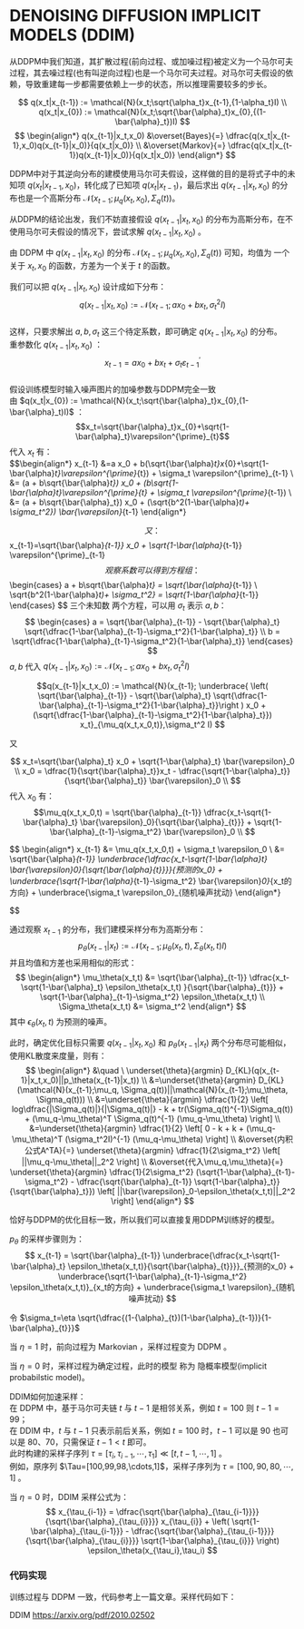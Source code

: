 # DENOISING DIFFUSION IMPLICIT MODELS (DDIM) 

从DDPM中我们知道，其扩散过程(前向过程、或加噪过程)被定义为一个马尔可夫过程，其去噪过程(也有叫逆向过程)也是一个马尔可夫过程。对马尔可夫假设的依赖，导致重建每一步都需要依赖上一步的状态，所以推理需要较多的步长。

$$
q(x_t|x_{t-1}) := \mathcal{N}(x_t;\sqrt{\alpha_t}x_{t-1},{1-\alpha_t}I) \\
q(x_t|x_{0}) := \mathcal{N}(x_t;\sqrt{\bar{\alpha}_t}x_{0},{(1-\bar{\alpha}_t})I)
$$
$$
\begin{align*}
  q(x_{t-1}|x_t,x_0) 
&\overset{Bayes}{=} \dfrac{q(x_t|x_{t-1},x_0)q(x_{t-1}|x_0)}{q(x_t|x_0)}  \\
&\overset{Markov}{=} \dfrac{q(x_t|x_{t-1})q(x_{t-1}|x_0)}{q(x_t|x_0)}
\end{align*}
$$

DDPM中对于其逆向分布的建模使用马尔可夫假设，这样做的目的是将式子中的未知项 $q(x_t|x_{t-1},x_0)$，转化成了已知项 $q(x_t|x_{t-1})$，最后求出 $q(x_{t-1}|x_t,x_0)$ 的分布也是一个高斯分布 $\mathcal{N}(x_{t-1};\mu_q(x_t,x_0),\Sigma_q(t))$。

从DDPM的结论出发，我们不妨直接假设 $q(x_{t-1}|x_t,x_0)$ 的分布为高斯分布，在不使用马尔可夫假设的情况下，尝试求解 $q(x_{t-1}|x_t,x_0)$ 。  

由 DDPM 中 $q(x_{t-1}|x_t,x_0)$ 的分布 $\mathcal{N}(x_{t-1};\mu_q(x_t,x_0),\Sigma_q(t))$ 可知，均值为 一个关于 $x_t,x_0$ 的函数，方差为一个关于 $t$ 的函数。  

我们可以把 $q(x_{t-1}|x_t,x_0)$ 设计成如下分布：  
$$q(x_{t-1}|x_t,x_0) := \mathcal{N}(x_{t-1};  a x_0 + b x_t,\sigma_t^2 I)$$  
这样，只要求解出 $a,b,\sigma_t$ 这三个待定系数，即可确定 $q(x_{t-1}|x_t,x_0)$ 的分布。  
重参数化 $q(x_{t-1}|x_t,x_0)$ ：
$$x_{t-1}=a x_0 + b x_t + \sigma_t \varepsilon^{\prime}_{t-1}$$  
假设训练模型时输入噪声图片的加噪参数与DDPM完全一致  
由 $q(x_t|x_{0}) := \mathcal{N}(x_t;\sqrt{\bar{\alpha}_t}x_{0},(1-\bar{\alpha}_t)I)$ ：
$$x_t=\sqrt{\bar{\alpha}_t}x_{0}+\sqrt{1-\bar{\alpha}_t}\varepsilon^{\prime}_{t}$$
代入 $x_t$ 有：  
$$\begin{align*}
  x_{t-1} &=a x_0 + b(\sqrt{\bar{\alpha}_t}x_{0}+\sqrt{1-\bar{\alpha}_t}\varepsilon^{\prime}_{t}) + \sigma_t \varepsilon^{\prime}_{t-1} \\
&= (a + b\sqrt{\bar{\alpha}_t}) x_0 + (b\sqrt{1-\bar{\alpha}_t}\varepsilon^{\prime}_{t} + \sigma_t \varepsilon^{\prime}_{t-1}) \\
&= (a + b\sqrt{\bar{\alpha}_t}) x_0 + (\sqrt{b^2(1-\bar{\alpha}_t)+ \sigma_t^2}) \bar{\varepsilon}_{t-1}
\end{align*}

$$
又：
$$
x_{t-1}=\sqrt{\bar{\alpha}_{t-1}} x_0 + \sqrt{1-\bar{\alpha}_{t-1}} \varepsilon^{\prime}_{t-1}
$$
观察系数可以得到方程组：  
$$\begin{cases}
  a + b\sqrt{\bar{\alpha}_t} = \sqrt{\bar{\alpha}_{t-1}} \\
  \sqrt{b^2(1-\bar{\alpha}_t)+ \sigma_t^2} = \sqrt{1-\bar{\alpha}_{t-1}}
\end{cases}
$$
三个未知数 两个方程，可以用 $\sigma_t$ 表示 $a,b$：  
$$
\begin{cases}
  a = \sqrt{\bar{\alpha}_{t-1}} - \sqrt{\bar{\alpha}_t} \sqrt{\dfrac{1-\bar{\alpha}_{t-1}-\sigma_t^2}{1-\bar{\alpha}_t}} \\
  b = \sqrt{\dfrac{1-\bar{\alpha}_{t-1}-\sigma_t^2}{1-\bar{\alpha}_t}}
\end{cases}
$$
$a, b$ 代入 $q(x_{t-1}|x_t,x_0) := \mathcal{N}(x_{t-1};  a x_0 + b x_t,\sigma_t^2 I)$ 

$$q(x_{t-1}|x_t,x_0) := \mathcal{N}(x_{t-1}; \underbrace{ \left( \sqrt{\bar{\alpha}_{t-1}} - \sqrt{\bar{\alpha}_t} \sqrt{\dfrac{1-\bar{\alpha}_{t-1}-\sigma_t^2}{1-\bar{\alpha}_t}}\right ) x_0 + (\sqrt{\dfrac{1-\bar{\alpha}_{t-1}-\sigma_t^2}{1-\bar{\alpha}_t}}) x_t}_{\mu_q(x_t,x_0,t)},\sigma_t^2 I)
$$

又

$$
x_t=\sqrt{\bar{\alpha}_t} x_0 + \sqrt{1-\bar{\alpha}_t} \bar{\varepsilon}_0 \\
x_0 = \dfrac{1}{\sqrt{\bar{\alpha}_t}}x_t - \dfrac{\sqrt{1-\bar{\alpha}_t}}{\sqrt{\bar{\alpha}_t}} \bar{\varepsilon}_0 \\
$$
代入 $x_0$ 有：  
$$\mu_q(x_t,x_0,t) = \sqrt{\bar{\alpha}_{t-1}} \dfrac{x_t-\sqrt{1-\bar{\alpha}_t} \bar{\varepsilon}_0}{\sqrt{\bar{\alpha}_{t}}} + \sqrt{1-\bar{\alpha}_{t-1}-\sigma_t^2} \bar{\varepsilon}_0  \\
$$

$$
\begin{align*}
  x_{t-1} &= \mu_q(x_t,x_0,t) + \sigma_t \varepsilon_0 \\
&= \sqrt{\bar{\alpha}_{t-1}} \underbrace{\dfrac{x_t-\sqrt{1-\bar{\alpha}_t} \bar{\varepsilon}_0}{\sqrt{\bar{\alpha}_{t}}}}_{预测的x_0}  + \underbrace{\sqrt{1-\bar{\alpha}_{t-1}-\sigma_t^2} \bar{\varepsilon}_0}_{x_t的方向} + \underbrace{\sigma_t \varepsilon_0}_{随机噪声扰动} 
\end{align*}

$$

通过观察 $x_{t-1}$ 的分布，我们建模采样分布为高斯分布：  
$$p_\theta(x_{t-1}|x_t):=\mathcal{N}(x_{t-1};\mu_\theta(x_t,t), \Sigma_\theta(x_t,t)I)$$
并且均值和方差也采用相似的形式：  
$$
\begin{align*}
  \mu_\theta(x_t,t) &= \sqrt{\bar{\alpha}_{t-1}} \dfrac{x_t-\sqrt{1-\bar{\alpha}_t} \epsilon_\theta(x_t,t) }{\sqrt{\bar{\alpha}_{t}}} + \sqrt{1-\bar{\alpha}_{t-1}-\sigma_t^2} \epsilon_\theta(x_t,t) \\
\Sigma_\theta(x_t,t) &= \sigma_t^2
\end{align*}
$$
其中 $\epsilon_\theta(x_t,t)$ 为预测的噪声。

此时，确定优化目标只需要 $q(x_{t-1}|x_t,x_0)$ 和 $p_\theta(x_{t-1}|x_t)$ 两个分布尽可能相似，使用KL散度来度量，则有：  
$$
\begin{align*}
  &\quad \  \underset{\theta}{argmin} D_{KL}(q(x_{t-1}|x_t,x_0)||p_\theta(x_{t-1}|x_t)) \\
&=\underset{\theta}{argmin} D_{KL}(\mathcal{N}(x_{t-1};\mu_q, \Sigma_q(t))||\mathcal{N}(x_{t-1};\mu_\theta, \Sigma_q(t))) \\
&=\underset{\theta}{argmin} \dfrac{1}{2} \left[ log\dfrac{|\Sigma_q(t)|}{|\Sigma_q(t)|} - k + tr(\Sigma_q(t)^{-1}\Sigma_q(t)) + (\mu_q-\mu_\theta)^T \Sigma_q(t)^{-1} (\mu_q-\mu_\theta) \right] \\
&=\underset{\theta}{argmin} \dfrac{1}{2} \left[ 0 - k + k + (\mu_q-\mu_\theta)^T (\sigma_t^2I)^{-1} (\mu_q-\mu_\theta) \right] \\
&\overset{内积公式A^TA}{=} \underset{\theta}{argmin} \dfrac{1}{2\sigma_t^2} \left[ ||\mu_q-\mu_\theta||_2^2 \right] \\
&\overset{代入\mu_q,\mu_\theta}{=} \underset{\theta}{argmin} \dfrac{1}{2\sigma_t^2} (\sqrt{1-\bar{\alpha}_{t-1}-\sigma_t^2} - \dfrac{\sqrt{\bar{\alpha}_{t-1}} \sqrt{1-\bar{\alpha}_t}}{\sqrt{\bar{\alpha}_t}}) \left[ ||\bar{\varepsilon}_0-\epsilon_\theta(x_t,t)||_2^2 \right] 
\end{align*}
$$

恰好与DDPM的优化目标一致，所以我们可以直接复用DDPM训练好的模型。

$p_{\theta}$ 的采样步骤则为：
$$
x_{t-1} = \sqrt{\bar{\alpha}_{t-1}} \underbrace{\dfrac{x_t-\sqrt{1-\bar{\alpha}_t} \epsilon_\theta(x_t,t)}{\sqrt{\bar{\alpha}_{t}}}}_{预测的x_0}  + \underbrace{\sqrt{1-\bar{\alpha}_{t-1}-\sigma_t^2} \epsilon_\theta(x_t,t)}_{x_t的方向} + \underbrace{\sigma_t \varepsilon}_{随机噪声扰动} 
$$

令 $\sigma_t=\eta \sqrt{\dfrac{(1-{\alpha}_{t})(1-\bar{\alpha}_{t-1})}{1-\bar{\alpha}_{t}}}$

当 $\eta =1$ 时，前向过程为 Markovian ，采样过程变为 DDPM 。

当 $\eta =0$ 时，采样过程为确定过程，此时的模型 称为 隐概率模型(implicit probabilstic model)。

DDIM如何加速采样：  
在 DDPM 中，基于马尔可夫链 $t$ 与 $t-1$ 是相邻关系，例如 $t=100$ 则 $t-1=99$；  
在 DDIM 中，$t$ 与 $t-1$ 只表示前后关系，例如 $t=100$ 时，$t-1$ 可以是 90 也可以是 80、70，只需保证 $t-1 < t$ 即可。  
此时构建的采样子序列 $\tau=[\tau_i,\tau_{i-1},\cdots,\tau_{1}] \ll [t,t-1,\cdots,1]$ 。  
例如，原序列 $\Tau=[100,99,98,\cdots,1]$，采样子序列为 $\tau=[100,90,80,\cdots,1]$ 。

当 $\eta= 0$ 时，DDIM 采样公式为：  
$$ x_{\tau_{i-1}} = \dfrac{\sqrt{\bar{\alpha}_{\tau_{i-1}}}}{\sqrt{\bar{\alpha}_{\tau_{i}}}} x_{\tau_{i}} + \left( \sqrt{1-\bar{\alpha}_{\tau_{i-1}}} - \dfrac{\sqrt{\bar{\alpha}_{\tau_{i-1}}}}{\sqrt{\bar{\alpha}_{\tau_{i}}}} \sqrt{1-\bar{\alpha}_{\tau_{i}}} \right) \epsilon_\theta(x_{\tau_i},\tau_i)
$$

### 代码实现

训练过程与 DDPM 一致，代码参考上一篇文章。采样代码如下：  













DDIM
https://arxiv.org/pdf/2010.02502
